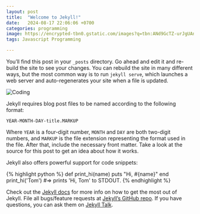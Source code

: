 ```yaml
---
layout: post
title:  "Welcome to Jekyll!"
date:   2024-08-17 22:06:06 +0700
categories: programming
image: https://encrypted-tbn0.gstatic.com/images?q=tbn:ANd9GcTZ-urJgUAnOvL139l9d3Qh24y0LIhrEfTlXA&s
tags: Javascript Programming

---
```

You’ll find this post in your `_posts` directory. Go ahead and edit it and re-build the site to see your changes. You can rebuild the site in many different ways, but the most common way is to run `jekyll serve`, which launches a web server and auto-regenerates your site when a file is updated.

![Coding](https://encrypted-tbn0.gstatic.com/images?q=tbn:ANd9GcTZ-urJgUAnOvL139l9d3Qh24y0LIhrEfTlXA&s)

Jekyll requires blog post files to be named according to the following format:

`YEAR-MONTH-DAY-title.MARKUP`

Where `YEAR` is a four-digit number, `MONTH` and `DAY` are both two-digit numbers, and `MARKUP` is the file extension representing the format used in the file. After that, include the necessary front matter. Take a look at the source for this post to get an idea about how it works.

Jekyll also offers powerful support for code snippets:

{% highlight python %}
def print_hi(name)
  puts "Hi, #{name}"
end
print_hi('Tom')
#=> prints 'Hi, Tom' to STDOUT.
{% endhighlight %}

Check out the [Jekyll docs][jekyll-docs] for more info on how to get the most out of Jekyll. File all bugs/feature requests at [Jekyll’s GitHub repo][jekyll-gh]. If you have questions, you can ask them on [Jekyll Talk][jekyll-talk].

[jekyll-docs]: https://jekyllrb.com/docs/home
[jekyll-gh]:   https://github.com/jekyll/jekyll
[jekyll-talk]: https://talk.jekyllrb.com/
